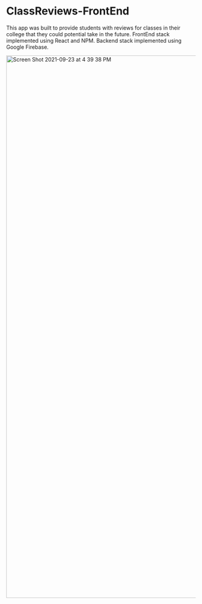# ClassReviews-FrontEnd
 
This app was built to provide students with reviews for classes in their college that they could potential take in the future. 
FrontEnd stack implemented using React and NPM. 
Backend stack implemented using Google Firebase.


<img width="1440" alt="Screen Shot 2021-09-23 at 4 39 38 PM" src="https://user-images.githubusercontent.com/64805932/134580968-be0a9585-fbd0-4ef1-b67d-9735c875f715.png">
